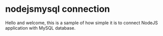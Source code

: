 # nodejsmysql connection
Hello and welcome, this is a sample of how simple it is to connect NodeJS application with MySQL database.
